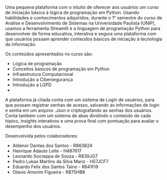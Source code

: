 Uma pequena plataforma com o intuito de oferecer aos usuários um curso de iniciação básica à lógica de programação em Python.
Usando habilidades e conhecimentos adquiridos, durante o 1° semestre do curso de Análise e Desenvolvimento de Sistemas na Universidade Paulista (UNIP), usamos a ferramenta Streamlit e a linguagem de programação Python para desenvolver de forma educativa, interativa e segura uma plataforma com que usuários possam aprender conteúdos básicos de iniciação à tecnologia da informação.

Os conteúdos apresentados no curso são:
 - Lógica de programação
 - Conceitos básicos de programação em Python
 - Infraestrutura Computacional
 - Introdução a Cibersegurança
 - Introdução a LGPD
 - 
A plataforma já citada conta com um sistema de Login de usuários, para que possam registrar senhas de acesso, salvando as informações de login e senha em um arquivo .Json e criptografando as senhas dos usuários.
Conta também com um sistema de abas dividindo o conteúdo de cada tópico, insights interativos e uma prova final com pontuação para avaliar o desempenho dos usuários.

Desenvolvida pelos colaboradores: 
 - Aldenor Dantas dos Santos - R863824
 - Henrique Adauto Leite - H487617
 - Leonardo Socreppa de Souza - R839JG7
 - Pedro Lukas Martins da Silva Mariz - H57JCF7
 - Eduardo Felix dos Santos Taino - R841FI9
 - Otavio Amorim Figueira - R875HB8
